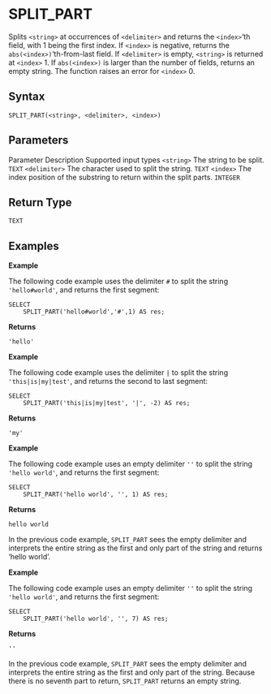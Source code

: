 # [](#split_part)SPLIT\_PART

Splits `<string>` at occurrences of `<delimiter>` and returns the `<index>`‘th field, with 1 being the first index. If `<index>` is negative, returns the `abs(<index>)`‘th-from-last field. If `<delimiter>` is empty, `<string>` is returned at `<index>` 1. If `abs(<index>)` is larger than the number of fields, returns an empty string. The function raises an error for `<index>` 0.

## [](#syntax)Syntax

```
SPLIT_PART(<string>, <delimiter>, <index>)
```

## [](#parameters)Parameters

Parameter Description Supported input types `<string>` The string to be split. `TEXT` `<delimiter>` The character used to split the string. `TEXT` `<index>` The index position of the substring to return within the split parts. `INTEGER`

## [](#return-type)Return Type

`TEXT`

## [](#examples)Examples

**Example**

The following code example uses the delimiter `#` to split the string `'hello#world'`, and returns the first segment:

```
SELECT
	SPLIT_PART('hello#world','#',1) AS res;
```

**Returns**

`'hello'`

**Example**

The following code example uses the delimiter `|` to split the string `'this|is|my|test'`, and returns the second to last segment:

```
SELECT
	SPLIT_PART('this|is|my|test', '|', -2) AS res;
```

**Returns**

`'my'`

**Example**

The following code example uses an empty delimiter `''` to split the string `'hello world'`, and returns the first segment:

```
SELECT
	SPLIT_PART('hello world', '', 1) AS res;
```

**Returns**

`hello world`

In the previous code example, `SPLIT_PART` sees the empty delimiter and interprets the entire string as the first and only part of the string and returns ‘hello world’.

**Example**

The following code example uses an empty delimiter `''` to split the string `'hello world'`, and returns the first segment:

```
SELECT
	SPLIT_PART('hello world', '', 7) AS res;
```

**Returns**

`''`

In the previous code example, `SPLIT_PART` sees the empty delimiter and interprets the entire string as the first and only part of the string. Because there is no seventh part to return, `SPLIT_PART` returns an empty string.